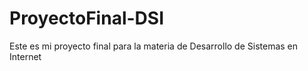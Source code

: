 # ProyectoFinal-DSI
Este es mi proyecto final para la materia de Desarrollo de Sistemas en Internet
